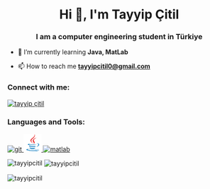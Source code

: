 <h1 align="center">Hi 👋, I'm Tayyip Çitil</h1>
<h3 align="center">I am a computer engineering student in Türkiye</h3>

- 🌱 I’m currently learning **Java, MatLab**

- 📫 How to reach me **tayyipcitil0@gmail.com**

<h3 align="left">Connect with me:</h3>
<p align="left">
<a href="https://linkedin.com/in/www.linkedin.com/in/tayyipcitil0
 " target="blank"><img align="center" src="https://raw.githubusercontent.com/rahuldkjain/github-profile-readme-generator/master/src/images/icons/Social/linked-in-alt.svg" alt="tayyip çi̇ti̇l" height="30" width="40" /></a>
</p>

<h3 align="left">Languages and Tools:</h3>
<p align="left"> <a href="https://git-scm.com/" target="_blank" rel="noreferrer"> <img src="https://www.vectorlogo.zone/logos/git-scm/git-scm-icon.svg" alt="git" width="40" height="40"/> </a> <a href="https://www.java.com" target="_blank" rel="noreferrer"> <img src="https://raw.githubusercontent.com/devicons/devicon/master/icons/java/java-original.svg" alt="java" width="40" height="40"/> </a> <a href="https://www.mathworks.com/" target="_blank" rel="noreferrer"> <img src="https://upload.wikimedia.org/wikipedia/commons/2/21/Matlab_Logo.png" alt="matlab" width="40" height="40"/> </a> </p>

<p><img align="left" src="https://github-readme-stats.vercel.app/api/top-langs?username=tayyipcitil&show_icons=true&locale=en&layout=compact" alt="tayyipcitil" /></p>

<p>&nbsp;<img align="center" src="https://github-readme-stats.vercel.app/api?username=tayyipcitil&show_icons=true&locale=en" alt="tayyipcitil" /></p>

<p><img align="center" src="https://github-readme-streak-stats.herokuapp.com/?user=tayyipcitil&" alt="tayyipcitil" /></p>
